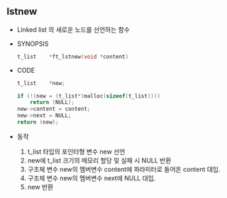 ## lstnew

- Linked list 의 새로운 노드를 선언하는 함수

- SYNOPSIS

  ```c
  t_list	*ft_lstnew(void *content)
  ```

- CODE

  ```c
  t_list	*new;
  
  if (!(new = (t_list*)malloc(sizeof(t_list))))
      return (NULL);
  new->content = content;
  new->next = NULL;
  return (new);
  ```
  
- 동작
  
  1. t_list 타입의 포인터형 변수 new 선언
  2. new에 t_list 크기의 메모리 할당 및 실패 시 NULL 반환
  3. 구조체 변수 new의 멤버변수 content에 파라미터로 들어온 content 대입.
  4. 구조체 변수 new의 멤버변수 next에 NULL 대입.
  5. new 반환